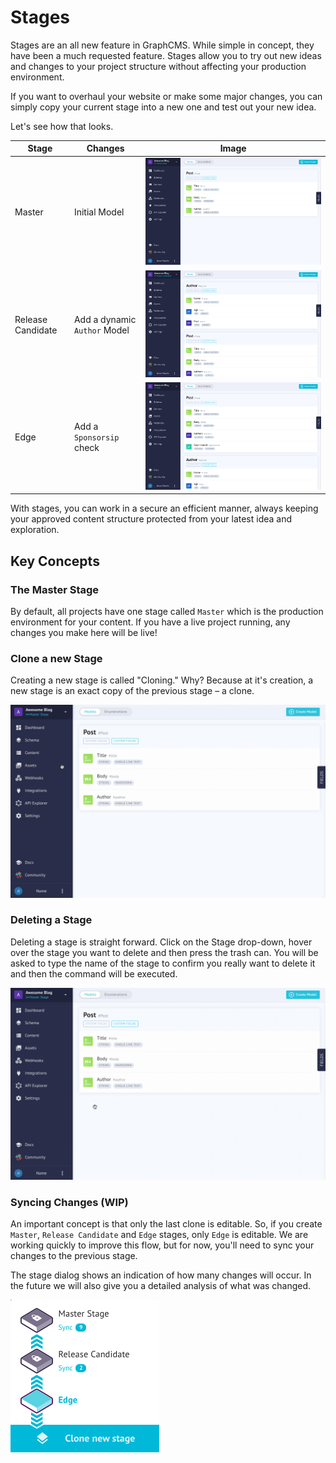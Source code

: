 # Stages

Stages are an all new feature in GraphCMS. While simple in concept, they have been a much requested feature. Stages allow you to try out new ideas and changes to your project structure without affecting your production environment.

If you want to overhaul your website or make some major changes, you can simply copy your current stage into a new one and test out your new idea.

Let's see how that looks.

<!-- TODO: Reduce images to relevant component -->

| Stage | Changes | Image |
|---|---|---|
| Master | Initial Model | !["Stage overview for Master"](../../gitbook/images/app/stages-master-overview.png) |
| Release Candidate | Add a dynamic `Author` Model | !["Add a dynamic author model."](../../gitbook/images/app/stages-rc-overview.png) |
| Edge | Add a `Sponsorsip` check | !["Add sponsorship to stage"](../../gitbook/images/app/stages-edge-overview.png) |

With stages, you can work in a secure an efficient manner, always keeping your approved content structure protected from your latest idea and exploration.

## Key Concepts

### The Master Stage
By default, all projects have one stage called `Master` which is the production environment for your content. If you have a live project running, any changes you make here will be live!

### Clone a new Stage
Creating a new stage is called "Cloning." Why? Because at it's creation, a  new stage is an exact copy of the previous stage – a clone.

!["Cloning a new stage"](../../gitbook/images/app/clone-new-stage.gif)

### Deleting a Stage
Deleting a stage is straight forward. Click on the Stage drop-down, hover over the stage you want to delete and then press the trash can. You will be asked to type the name of the stage to confirm you really want to delete it and then the command will be executed.

!["Cloning a new stage"](../../gitbook/images/app/delete-stage.gif)

### Syncing Changes (WIP)
An important concept is that only the last clone is editable. So, if you create `Master`, `Release Candidate` and `Edge` stages, only `Edge` is editable. We are working quickly to improve this flow, but for now, you'll need to sync your changes to the previous stage.

<!-- Here's how the sync dialog looks -->
<!-- ![]() -->
<!-- TODO: Add gif for syncing -->

The stage dialog shows an indication of how many changes will occur. In the future we will also give you a detailed analysis of what was changed.

!["Stages dialog box](../../gitbook/images/app/stages-overview.png)